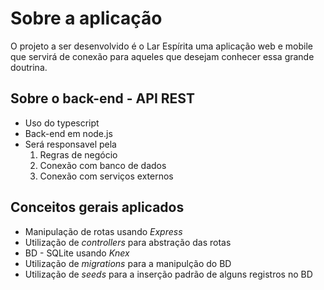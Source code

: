 # Sobre a aplicação
O projeto a ser desenvolvido é o Lar Espírita uma aplicação web e mobile que servirá de conexão para aqueles que desejam conhecer essa grande doutrina.

## Sobre o back-end - API REST
- Uso do typescript
- Back-end em node.js
- Será responsavel pela
    1. Regras de negócio
    2. Conexão com banco de dados
    3. Conexão com serviços externos

## Conceitos gerais aplicados
- Manipulação de rotas usando _Express_
- Utilização de _controllers_ para abstração das rotas
- BD - SQLite usando _Knex_
- Utilização de _migrations_ para a manipulção do BD
- Utilização de _seeds_ para a inserção padrão de alguns registros no BD
